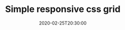 ---
layout: layouts/post.njk
title: Simple responsive css grid
date: 2020-02-25T20:30:00
media: []
tags:
  - 11ty
  - photon
  - grid
---